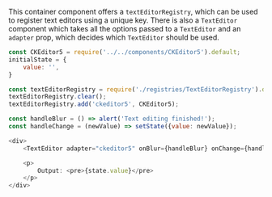 This container component offers a `textEditorRegistry`, which can be used to register text editors using a unique key.
There is also a `TextEditor` component which takes all the options passed to a `TextEditor` and an `adapter` prop, which
decides which `TextEditor` should be used.

```javascript
const CKEditor5 = require('../../components/CKEditor5').default;
initialState = {
    value: '',
}

const textEditorRegistry = require('./registries/TextEditorRegistry').default;
textEditorRegistry.clear();
textEditorRegistry.add('ckeditor5', CKEditor5);

const handleBlur = () => alert('Text editing finished!');
const handleChange = (newValue) => setState({value: newValue});

<div>
    <TextEditor adapter="ckeditor5" onBlur={handleBlur} onChange={handleChange} />

    <p>
        Output: <pre>{state.value}</pre>
    </p>
</div>
```
